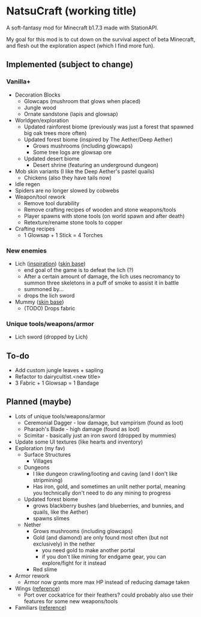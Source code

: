 # NatsuCraft (working title)

A soft-fantasy mod for Minecraft b1.7.3 made with StationAPI.

My goal for this mod is to cut down on the survival aspect of beta Minecraft, and flesh out the exploration aspect (which I find more fun).

## Implemented (subject to change)

### Vanilla+

- Decoration Blocks
  - Glowcaps (mushroom that glows when placed)
  - Jungle wood
  - Ornate sandstone (lapis and glowsap)
- Worldgen/exploration
  - Updated rainforest biome (previously was just a forest that spawned big oak trees more often)
  - Updated forest biome (inspired by The Aether/Deep Aether)
    - Grows mushrooms (including glowcaps)
    - Some tree logs are glowsap ore
  - Updated desert biome
    - Desert shrine (featuring an underground dungeon)
- Mob skin variants (I like the Deep Aether's pastel quails)
  - Chickens (also they have tails now)
- Idle regen
- Spiders are no longer slowed by cobwebs
- Weapon/tool rework
  - Remove tool durability
  - Remove crafting recipes of wooden and stone weapons/tools
  - Player spawns with stone tools (on world spawn and after death)
  - Retexture/rename stone tools to copper
- Crafting recipes
  - 1 Glowsap + 1 Stick = 4 Torches

### New enemies

- Lich ([inspiration](https://the-grimoire-of-gaia.fandom.com/wiki/Bone_Knight)) ([skin base](https://namemc.com/skin/adcc6eab0088f51e))
  - end goal of the game is to defeat the lich (?)
  - After a certain amount of damage, the lich uses necromancy to summon three skeletons in a puff of smoke to assist it in battle
  - summoned by...
  - drops the lich sword
- Mummy ([skin base](https://www.minecraftskins.com/skin/22900078/mummy/))
  - (TODO) Drops fabric

### Unique tools/weapons/armor

- Lich sword (dropped by Lich)

## To-do

- Add custom jungle leaves + sapling
- Refactor to dairycultist.\<new title>
- 3 Fabric + 1 Glowsap = 1 Bandage

## Planned (maybe)

- Lots of unique tools/weapons/armor
  - Ceremonial Dagger - low damage, but vampirism (found as loot)
  - Pharaoh's Blade - high damage (found as loot)
  - Scimitar - basically just an iron sword (dropped by mummies)
- Update some UI textures (like hearts and inventory)
- Exploration (my fav)
  - Surface Structures
    - Villages
  - Dungeons
    - I like dungeon crawling/looting and caving (and I don't like stripmining)
    - Has iron, gold, and sometimes an unlit nether portal, meaning you technically don't need to do any mining to progress
  - Updated forest biome
    - grows blackberry bushes (and blueberries, and bunnies, and quails, like the Aether)
    - spawns slimes
  - Nether
    - Grows mushrooms (including glowcaps)
    - Gold (and diamond) are only found most often (but not exclusively) in the nether
      - you need gold to make another portal
      - if you don't like mining for endgame gear, you can explore/fight for it instead
    - Red slime
- Armor rework
  - Armor now grants more max HP instead of reducing damage taken
- Wings ([reference](https://www.curseforge.com/minecraft/mc-mods/simple-flight))
  - Port over cockatrice for their feathers? could probably also use their features for some new weapons/tools
- Familiars ([reference](https://www.curseforge.com/minecraft/mc-mods/touhou-little-maid))